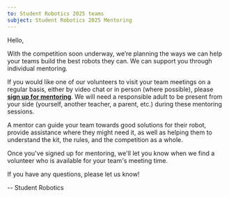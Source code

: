 ```yaml
---
to: Student Robotics 2025 teams
subject: Student Robotics 2025 Mentoring
---
```


Hello,

With the competition soon underway, we’re planning the ways we can help your teams build the best robots they can. We can support you through individual mentoring.

If you would like one of our volunteers to visit your team meetings on a regular basis, either by video chat or in person (where possible), please **[sign up for mentoring](https://forms.gle/tXfZFeuNXP9CnT6v9)**. We will need a responsible adult to be present from your side (yourself, another teacher, a parent, etc.) during these mentoring sessions.

A mentor can guide your team towards good solutions for their robot, provide assistance where they might need it, as well as helping them to understand the kit, the rules, and the competition as a whole.

Once you've signed up for mentoring, we'll let you know when we find a volunteer who is available for your team's meeting time.

If you have any questions, please let us know!

-- Student Robotics
